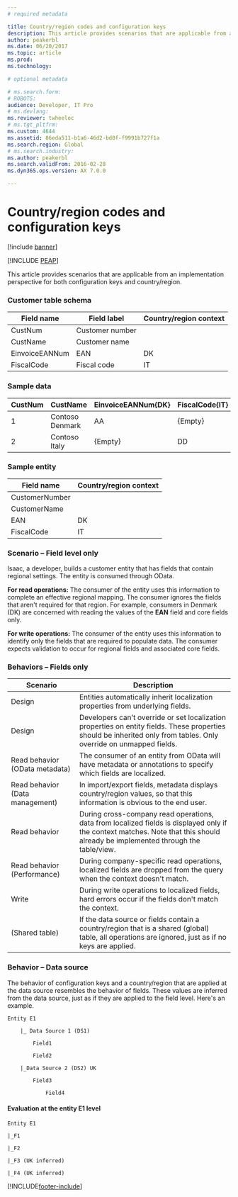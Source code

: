 ```yaml
---
# required metadata

title: Country/region codes and configuration keys
description: This article provides scenarios that are applicable from an implementation perspective for both configuration keys and country/region.
author: peakerbl
ms.date: 06/20/2017
ms.topic: article
ms.prod: 
ms.technology: 

# optional metadata

# ms.search.form: 
# ROBOTS: 
audience: Developer, IT Pro
# ms.devlang: 
ms.reviewer: twheeloc
# ms.tgt_pltfrm: 
ms.custom: 4644
ms.assetid: 86eda511-b1a6-46d2-bd0f-f9991b727f1a
ms.search.region: Global
# ms.search.industry: 
ms.author: peakerbl
ms.search.validFrom: 2016-02-28
ms.dyn365.ops.version: AX 7.0.0

---
```


# Country/region codes and configuration keys

[!include [banner](../includes/banner.md)]


[!INCLUDE [PEAP](../../../includes/peap-3.md)]

This article provides scenarios that are applicable from an implementation perspective for both configuration keys and country/region.

### Customer table schema

| Field name     | Field label     | Country/region context |
|----------------|-----------------|-----------------|
| CustNum        | Customer number |                 |
| CustName       | Customer name   |                 |
| EinvoiceEANNum | EAN             | DK              |
| FiscalCode     | Fiscal code     | IT              |

### Sample data

| CustNum | CustName        | EinvoiceEANNum{DK} | FiscalCode{IT} | DataAreaId |
|---------|-----------------|--------------------|----------------|------------|
| 1       | Contoso Denmark | AA                 | {Empty}        | DK         |
| 2       | Contoso Italy   | {Empty}            | DD             | IT         |

### Sample entity

| Field name     | Country/region context |
|----------------|-----------------|
| CustomerNumber |                 |
| CustomerName   |                 |
| EAN            | DK              |
| FiscalCode     | IT              |

### Scenario – Field level only

Isaac, a developer, builds a customer entity that has fields that contain regional settings. The entity is consumed through OData.

**For read operations:** The consumer of the entity uses this information to complete an effective regional mapping. The consumer ignores the fields that aren't required for that region. For example, consumers in Denmark (DK) are concerned with reading the values of the **EAN** field and core fields only.

**For write operations:** The consumer of the entity uses this information to identify only the fields that are required to populate data. The consumer expects validation to occur for regional fields and associated core fields.

### Behaviors – Fields only

| Scenario                        | Description |
|---------------------------------|-------------|
| Design                          | Entities automatically inherit localization properties from underlying fields. |
| Design                          | Developers can’t override or set localization properties on entity fields. These properties should be inherited only from tables. Only override on unmapped fields. |
| Read behavior (OData metadata)  | The consumer of an entity from OData will have metadata or annotations to specify which fields are localized. |
| Read behavior (Data management) | In import/export fields, metadata displays country/region values, so that this information is obvious to the end user. |
| Read behavior                   | During cross-company read operations, data from localized fields is displayed only if the context matches. Note that this should already be implemented through the table/view. |
| Read behavior (Performance)     | During company-specific read operations, localized fields are dropped from the query when the context doesn't match. |
| Write                           | During write operations to localized fields, hard errors occur if the fields don't match the context. |
| (Shared table)                  | If the data source or fields contain a country/region that is a shared (global) table, all operations are ignored, just as if no keys are applied. |

### Behavior – Data source

The behavior of configuration keys and a country/region that are applied at the data source resembles the behavior of fields. These values are inferred from the data source, just as if they are applied to the field level. Here's an example.

```Text
Entity E1

    |_ Data Source 1 (DS1)

        Field1

        Field2

    |_Data Source 2 (DS2) UK

        Field3

            Field4
```

#### Evaluation at the entity E1 level

```Text
Entity E1

|_F1

|_F2

|_F3 (UK inferred)

|_F4 (UK inferred)
```

[!INCLUDE[footer-include](../../../includes/footer-banner.md)]
